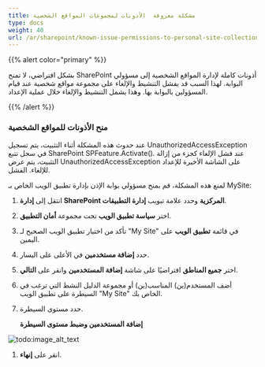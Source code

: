 ```yaml
---
title: مشكلة معروفة  الأذونات لمجموعات المواقع الشخصية
type: docs
weight: 40
url: /ar/sharepoint/known-issue-permissions-to-personal-site-collections/
---
```


{{% alert color="primary" %}} 

بشكل افتراضي، لا تمنح SharePoint أذونات كاملة لإدارة المواقع الشخصية إلى مسؤولي البوابة. لهذا السبب قد يفشل التنشيط والإلغاء على مجموعة مواقع شخصية عند قيام المسؤولين بالبوابة بها. وهذا يشمل التنشيط والإلغاء خلال عملية الإعداد.

{{% /alert %}} 
### **منح الأذونات للمواقع الشخصية**
عند حدوث هذه المشكلة أثناء التثبيت، يتم تسجيل UnauthorizedAccessException في سجل تتبع SharePoint SPFeature.Activate(). عند فشل الإلغاء كجزء من إزالة التثبيت، يتم عرض UnauthorizedAccessException على الشاشة الأخيرة للإعداد للإلغاء. الفشل.

لمنع هذه المشكلة، قم بمنح مسؤولي بوابة الإذن بإدارة تطبيق الويب الخاص بـ MySite:

1. انتقل إلى **إدارة SharePoint المركزية** وحدد علامة تبويب **إدارة التطبيقات**.
1. اختر **سياسة تطبيق الويب** تحت مجموعة **أمان التطبيق**.
1. تأكد من اختيار تطبيق الويب الصحيح لـ "My Site" في قائمة **تطبيق الويب** على اليمين.
1. حدد **إضافة مستخدمين** في الأعلى على اليسار.
1. اختر **جميع المناطق** افتراضيًا على شاشة **إضافة المستخدمين** وانقر على **التالي**.
1. أضف المستخدم(ين) المناسب(ين) أو مجموعة الدليل النشط التي ترغب في السيطرة على تطبيق الويب "My Site" الخاص بك.
1. حدد مستوى السيطرة. 

   **إضافة المستخدمين وضبط مستوى السيطرة** 

![todo:image_alt_text](known-issue-permissions-to-personal-site-collections_1.png)




1. انقر على **إنهاء**.

